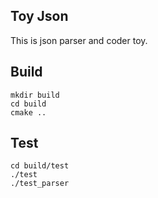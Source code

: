 ## Toy Json
This is json parser and coder toy.

## Build
```
mkdir build
cd build
cmake ..
```

## Test
```
cd build/test
./test
./test_parser
```
